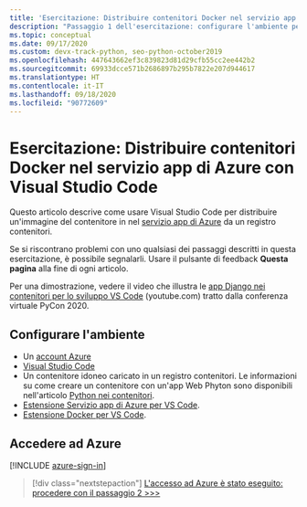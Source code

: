 ```yaml
---
title: 'Esercitazione: Distribuire contenitori Docker nel servizio app di Azure con Visual Studio Code'
description: "Passaggio 1 dell'esercitazione: configurare l'ambiente per i contenitori"
ms.topic: conceptual
ms.date: 09/17/2020
ms.custom: devx-track-python, seo-python-october2019
ms.openlocfilehash: 447643662ef3c839823d81d29cfb55cc2ee442b2
ms.sourcegitcommit: 69933dcce571b2686897b295b7822e207d944617
ms.translationtype: HT
ms.contentlocale: it-IT
ms.lasthandoff: 09/18/2020
ms.locfileid: "90772609"
---
```

# <a name="tutorial-deploy-docker-containers-to-azure-app-service-with-visual-studio-code"></a>Esercitazione: Distribuire contenitori Docker nel servizio app di Azure con Visual Studio Code

Questo articolo descrive come usare Visual Studio Code per distribuire un'immagine del contenitore in nel [servizio app di Azure](/azure/app-service/) da un registro contenitori.

Se si riscontrano problemi con uno qualsiasi dei passaggi descritti in questa esercitazione, è possibile segnalarli. Usare il pulsante di feedback **Questa pagina** alla fine di ogni articolo.

Per una dimostrazione, vedere il video che illustra le <a href="https://www.youtube.com/watch?v=t79HDLC5kQA&feature=youtu.be&ocid=AID3006292" target="_blank">app Django nei contenitori per lo sviluppo VS Code</a> (youtube.com) tratto dalla conferenza virtuale PyCon 2020.

## <a name="configure-your-environment"></a>Configurare l'ambiente

- Un [account Azure](https://azure.microsoft.com/free/?utm_source=campaign&utm_campaign=vscode-tutorial-docker-extension&mktingSource=vscode-tutorial-docker-extension)
- [Visual Studio Code](https://code.visualstudio.com/)
- Un contenitore idoneo caricato in un registro contenitori. Le informazioni su come creare un contenitore con un'app Web Phyton sono disponibili nell'articolo [Python nei contenitori](https://code.visualstudio.com/docs/containers/quickstart-python).
- [Estensione Servizio app di Azure per VS Code](https://marketplace.visualstudio.com/items?itemName=ms-azuretools.vscode-azureappservice).
- [Estensione Docker per VS Code](https://marketplace.visualstudio.com/items?itemName=ms-azuretools.vscode-docker).

## <a name="sign-in-to-azure"></a>Accedere ad Azure

[!INCLUDE [azure-sign-in](includes/azure-sign-in.md)]

> [!div class="nextstepaction"]
> [L'accesso ad Azure è stato eseguito: procedere con il passaggio 2 >>>](tutorial-deploy-containers-02.md)
